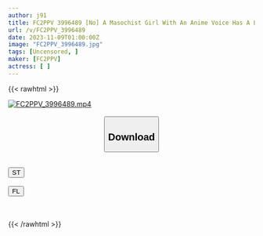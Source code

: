 ```yaml
---
author: j91
title: FC2PPV 3996489 [No] A Masochist Girl With An Anime Voice Has A Lewd Pussy Drenched With Toys ♡ After A Thrilling Facial Cumshot, She Gets Creampied With An Old Man’s Cock ♡ *Bonus High-Quality Version
url: /v/FC2PPV_3996489
date: 2023-11-09T01:00:00Z
image: "FC2PPV_3996489.jpg"
tags: [Uncensored, ]
maker: [FC2PPV]
actress: [ ]
---
```



{{< rawhtml >}}

<div class="video" data-videoid="WqvkK4m9DMHbx60">
    <a href="javascript:;">
        <img src="https://my.j91.asia/v/FC2PPV_3996489/FC2PPV_3996489.jpg" width="WIDTH" height="HEIGHT" alt="FC2PPV_3996489.mp4" loading="lazy">
    </a>
</div>

<script type="text/javascript" src="https://j91.asia/asset/on-demand-st.js"></script>

<br>
  <link rel="stylesheet" href="https://j91.asia/asset/bs5.css">
  
  <center>
  <button class="btn btn-primary" type="button" data-bs-toggle="collapse" data-bs-target=".multi-collapse" aria-expanded="false" aria-controls="multiCollapseExample1 multiCollapseExample2"><h2>Download</h2></button></center>
</p>
<div class="row">
  <div class="col">
    <div class="collapse multi-collapse" id="multiCollapseExample1">
      <div class="card card-body">
	      	      <br>
<div class="buttons">  
<a href="https://streamtape.to/v/WqvkK4m9DMHbx60" target="_blank"><button class="btn-hover color-3"><i class="fa fa-download"></i> ST</button></a></div>
    </div>
  </div>
</div>
  <div class="col">
    <div class="collapse multi-collapse" id="multiCollapseExample2">
      <div class="card card-body">
	      <br>
<div class="buttons">
    <a href="https://filelions.online/f/6ophrx6d4fs2" target="_blank"><button class="btn-hover color-9"><i class="fa fa-download"></i> FL</button></a></div>
<br><br>
      </div>
    </div>
  </div>
</div>

{{< /rawhtml >}}